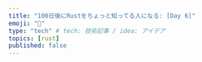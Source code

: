```yaml
---
title: "100日後にRustをちょっと知ってる人になる: [Day 6]"
emoji: "🦀"
type: "tech" # tech: 技術記事 / idea: アイデア
topics: [rust]
published: false
---
```

